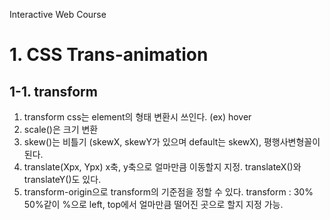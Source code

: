 Interactive Web Course

# 1. CSS Trans-animation

## 1-1. transform
1. transform css는 element의 형태 변환시 쓰인다. (ex) hover
2. scale()은 크기 변환
3. skew()는 비틀기 (skewX, skewY가 있으며 default는 skewX), 평행사변형꼴이 된다.
4. translate(Xpx, Ypx) x축, y축으로 얼마만큼 이동할지 지정. translateX()와 translateY()도 있다.
5. transform-origin으로 transform의 기준점을 정할 수 있다. transform : 30% 50%같이 %으로 left, top에서 얼마만큼 떨어진 곳으로 할지 지정 가능.
